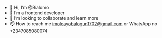 - 👋 Hi, I’m @Bialomo
- 👀 I’m a frontend developer 
- 💞️ I’m looking to collaborate and learn more
- 📫 How to reach me imoleayobalogun1702@gmail.com or WhatsApp no +2347085080074

<!---
Bialomo/Bialomo is a ✨ specific ✨ measurable ✨ accurate ✨ realistic ✨ time bound person because its `README.md` (this file) appears on your GitHub profile.
You can click the Preview link to take a look at your changes.
--->

